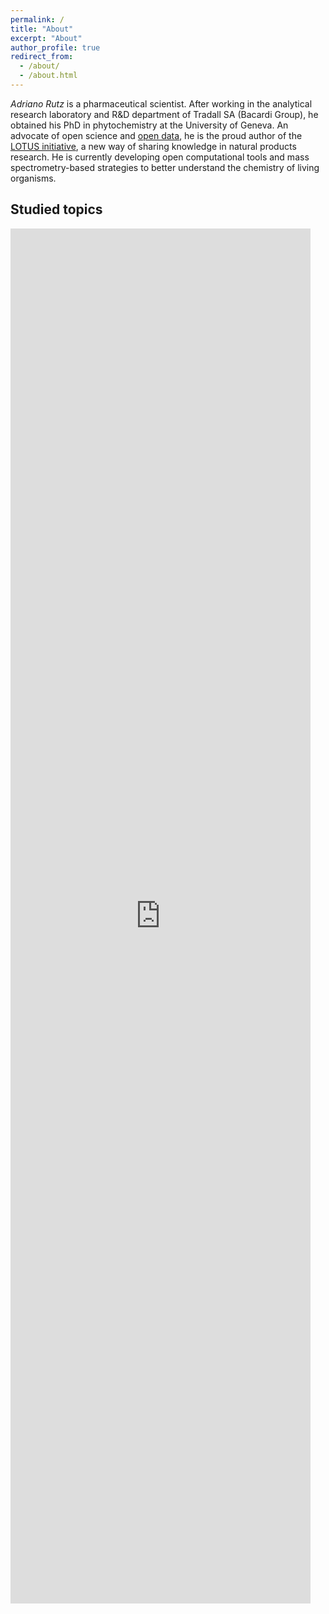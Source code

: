 ```yaml
---
permalink: /
title: "About"
excerpt: "About"
author_profile: true
redirect_from: 
  - /about/
  - /about.html
---
```


*Adriano Rutz* is a pharmaceutical scientist. After working in the analytical research laboratory and R&D department of Tradall SA (Bacardi Group), he obtained his
PhD in phytochemistry at the University of Geneva.
An advocate of open science
and [open data](https://akademien-schweiz.ch/en/current/news/adriano-rutz-gewinnt-ersten-schweizer-ord-preis), he is the
proud author of the [LOTUS initiative](https://doi.org/10.7554/eLife.70780), a new way of sharing knowledge in natural
products research.
He is currently developing open computational tools and mass spectrometry-based strategies to better understand the
chemistry of living organisms.

## Studied topics

<iframe style="width: 50vw; height: 55vh; border: none;" title="Wikidata query of research topics" src="https://query.wikidata.org/embed.html#%23defaultView%3ABubbleChart%0A%23%2B%20summary%3A%20Author%27s%20topic%20of%20expertise%0A%23%2B%20description%3A%20Author%27s%20topic%20of%20expertise%0A%23%2B%20endpoint%3A%20https%3A%2F%2Fquery.wikidata.org%2Fbigdata%2Fnamespace%2Fwdq%2Fsparql%0A%23%2B%20pagination%3A%20100%0A%23%2B%20method%3A%20GET%0A%23%2B%20tags%3A%0A%23%2B%20%20%20-%20Authors%0A%23defaultView%3ABubbleChart%0ASELECT%20%3Fscore%20%3Ftopic%20%3FtopicLabel%20WHERE%20%7B%0A%20%20%7B%0A%20%20%20%20SELECT%20%28SUM%28%3Fscore_%29%20AS%20%3Fscore%29%20%3Ftopic%20WHERE%20%7B%0A%20%20%20%20%20%20%7B%20SELECT%20%2864%20%20AS%20%3Fscore_%29%20%3Ftopic%20WHERE%20%7B%20wd%3AQ97455964%20wdt%3AP101%20%3Ftopic.%20%7D%20%7D%0A%20%20%20%20%20%20UNION%0A%20%20%20%20%20%20%7B%20SELECT%20%2832%20%20AS%20%3Fscore_%29%20%3Ftopic%20WHERE%20%7B%20wd%3AQ97455964%20%28wdt%3AP101%2Fwdt%3AP279%29%20%3Ftopic.%20%7D%20%7D%0A%20%20%20%20%20%20UNION%0A%20%20%20%20%20%20%7B%20SELECT%20%2816%20%20AS%20%3Fscore_%29%20%3Ftopic%20WHERE%20%7B%20wd%3AQ97455964%20%28wdt%3AP101%2Fwdt%3AP279%2Fwdt%3AP279%29%20%3Ftopic.%20%7D%20%7D%0A%20%20%20%20%20%20UNION%0A%20%20%20%20%20%20%7B%0A%20%20%20%20%20%20%20%20SERVICE%20%3Chttps%3A%2F%2Fquery-scholarly.wikidata.org%2Fsparql%3E%20%7B%0A%20%20%20%20%20%20%20%20%20%20SELECT%20%2832%20%20AS%20%3Fscore_%29%20%3Ftopic%20WHERE%20%7B%0A%20%20%20%20%20%20%20%20%20%20%20%20%3Fwork%20wdt%3AP50%20wd%3AQ97455964%3B%0A%20%20%20%20%20%20%20%20%20%20%20%20%20%20wdt%3AP921%20%3Ftopic.%0A%20%20%20%20%20%20%20%20%20%20%7D%0A%20%20%20%20%20%20%20%20%7D%0A%20%20%20%20%20%20%7D%0A%20%20%20%20%20%20UNION%0A%20%20%20%20%20%20%7B%0A%20%20%20%20%20%20%20%20SERVICE%20%3Chttps%3A%2F%2Fquery-scholarly.wikidata.org%2Fsparql%3E%20%7B%0A%20%20%20%20%20%20%20%20%20%20SELECT%20%2816%20%20AS%20%3Fscore_%29%20%3Ftopic%20WHERE%20%7B%0A%20%20%20%20%20%20%20%20%20%20%20%20%3Fwork%20wdt%3AP50%20wd%3AQ97455964%3B%0A%20%20%20%20%20%20%20%20%20%20%20%20%20%20%28wdt%3AP921%2Fwdt%3AP279%29%20%3Ftopic.%0A%20%20%20%20%20%20%20%20%20%20%7D%0A%20%20%20%20%20%20%20%20%7D%0A%20%20%20%20%20%20%7D%0A%20%20%20%20%20%20UNION%0A%20%20%20%20%20%20%7B%0A%20%20%20%20%20%20%20%20SERVICE%20%3Chttps%3A%2F%2Fquery-scholarly.wikidata.org%2Fsparql%3E%20%7B%0A%20%20%20%20%20%20%20%20%20%20SELECT%20%288%20%20AS%20%3Fscore_%29%20%3Ftopic%20WHERE%20%7B%0A%20%20%20%20%20%20%20%20%20%20%20%20%3Fwork%20wdt%3AP50%20wd%3AQ97455964%3B%0A%20%20%20%20%20%20%20%20%20%20%20%20%20%20%28wdt%3AP921%2Fwdt%3AP279%2Fwdt%3AP279%29%20%3Ftopic.%0A%20%20%20%20%20%20%20%20%20%20%7D%0A%20%20%20%20%20%20%20%20%7D%0A%20%20%20%20%20%20%7D%0A%20%20%20%20%20%20UNION%0A%20%20%20%20%20%20%7B%0A%20%20%20%20%20%20%20%20SERVICE%20%3Chttps%3A%2F%2Fquery-scholarly.wikidata.org%2Fsparql%3E%20%7B%0A%20%20%20%20%20%20%20%20%20%20SELECT%20%2816%20%20AS%20%3Fscore_%29%20%3Ftopic%20WHERE%20%7B%0A%20%20%20%20%20%20%20%20%20%20%20%20%3Fwork%20wdt%3AP50%20wd%3AQ97455964%3B%0A%20%20%20%20%20%20%20%20%20%20%20%20%20%20wdt%3AP4510%20%3Ftopic.%0A%20%20%20%20%20%20%20%20%20%20%7D%0A%20%20%20%20%20%20%20%20%7D%0A%20%20%20%20%20%20%7D%0A%20%20%20%20%20%20UNION%0A%20%20%20%20%20%20%7B%0A%20%20%20%20%20%20%20%20SERVICE%20%3Chttps%3A%2F%2Fquery-scholarly.wikidata.org%2Fsparql%3E%20%7B%0A%20%20%20%20%20%20%20%20%20%20SELECT%20%288%20%20AS%20%3Fscore_%29%20%3Ftopic%20WHERE%20%7B%0A%20%20%20%20%20%20%20%20%20%20%20%20%3Fwork%20wdt%3AP50%20wd%3AQ97455964%3B%0A%20%20%20%20%20%20%20%20%20%20%20%20%20%20%28wdt%3AP4510%2Fwdt%3AP279%29%20%3Ftopic.%0A%20%20%20%20%20%20%20%20%20%20%7D%0A%20%20%20%20%20%20%20%20%7D%0A%20%20%20%20%20%20%7D%0A%20%20%20%20%20%20UNION%0A%20%20%20%20%20%20%7B%0A%20%20%20%20%20%20%20%20SERVICE%20%3Chttps%3A%2F%2Fquery-scholarly.wikidata.org%2Fsparql%3E%20%7B%0A%20%20%20%20%20%20%20%20%20%20SELECT%20%284%20%20AS%20%3Fscore_%29%20%3Ftopic%20WHERE%20%7B%0A%20%20%20%20%20%20%20%20%20%20%20%20%3Fwork%20wdt%3AP50%20wd%3AQ97455964%3B%0A%20%20%20%20%20%20%20%20%20%20%20%20%20%20%28wdt%3AP4510%2Fwdt%3AP279%2Fwdt%3AP279%29%20%3Ftopic.%0A%20%20%20%20%20%20%20%20%20%20%7D%0A%20%20%20%20%20%20%20%20%7D%0A%20%20%20%20%20%20%7D%0A%20%20%20%20%20%20UNION%0A%20%20%20%20%20%20%7B%0A%20%20%20%20%20%20%20%20SERVICE%20%3Chttps%3A%2F%2Fquery-scholarly.wikidata.org%2Fsparql%3E%20%7B%0A%20%20%20%20%20%20%20%20%20%20SELECT%20%288%20%20AS%20%3Fscore_%29%20%3Ftopic%20WHERE%20%7B%0A%20%20%20%20%20%20%20%20%20%20%20%20%3Fwork%20wdt%3AP50%20wd%3AQ97455964.%0A%20%20%20%20%20%20%20%20%20%20%20%20%3Fciting_work%20wdt%3AP2860%20%3Fwork%3B%0A%20%20%20%20%20%20%20%20%20%20%20%20%20%20wdt%3AP921%20%3Ftopic.%0A%20%20%20%20%20%20%20%20%20%20%7D%0A%20%20%20%20%20%20%20%20%7D%0A%20%20%20%20%20%20%7D%0A%20%20%20%20%20%20UNION%0A%20%20%20%20%20%20%7B%0A%20%20%20%20%20%20%20%20SERVICE%20%3Chttps%3A%2F%2Fquery-scholarly.wikidata.org%2Fsparql%3E%20%7B%0A%20%20%20%20%20%20%20%20%20%20SELECT%20%284%20%20AS%20%3Fscore_%29%20%3Ftopic%20WHERE%20%7B%0A%20%20%20%20%20%20%20%20%20%20%20%20%3Fwork%20wdt%3AP50%20wd%3AQ97455964.%0A%20%20%20%20%20%20%20%20%20%20%20%20%3Fciting_work%20wdt%3AP2860%20%3Fwork%3B%0A%20%20%20%20%20%20%20%20%20%20%20%20%20%20%28wdt%3AP921%2Fwdt%3AP279%29%20%3Ftopic.%0A%20%20%20%20%20%20%20%20%20%20%7D%0A%20%20%20%20%20%20%20%20%7D%0A%20%20%20%20%20%20%7D%0A%20%20%20%20%20%20UNION%0A%20%20%20%20%20%20%7B%0A%20%20%20%20%20%20%20%20SERVICE%20%3Chttps%3A%2F%2Fquery-scholarly.wikidata.org%2Fsparql%3E%20%7B%0A%20%20%20%20%20%20%20%20%20%20SELECT%20%282%20%20AS%20%3Fscore_%29%20%3Ftopic%20WHERE%20%7B%0A%20%20%20%20%20%20%20%20%20%20%20%20%3Fwork%20wdt%3AP50%20wd%3AQ97455964.%0A%20%20%20%20%20%20%20%20%20%20%20%20%3Fciting_work%20wdt%3AP2860%20%3Fwork%3B%0A%20%20%20%20%20%20%20%20%20%20%20%20%20%20%28wdt%3AP921%2Fwdt%3AP279%2Fwdt%3AP279%29%20%3Ftopic.%0A%20%20%20%20%20%20%20%20%20%20%7D%0A%20%20%20%20%20%20%20%20%7D%0A%20%20%20%20%20%20%7D%0A%20%20%20%20%20%20UNION%0A%20%20%20%20%20%20%7B%0A%20%20%20%20%20%20%20%20SERVICE%20%3Chttps%3A%2F%2Fquery-scholarly.wikidata.org%2Fsparql%3E%20%7B%0A%20%20%20%20%20%20%20%20%20%20SELECT%20%284%20%20AS%20%3Fscore_%29%20%3Ftopic%20WHERE%20%7B%0A%20%20%20%20%20%20%20%20%20%20%20%20%3Fwork%20wdt%3AP50%20wd%3AQ97455964.%0A%20%20%20%20%20%20%20%20%20%20%20%20%3Fciting_work%20wdt%3AP2860%20%3Fwork%3B%0A%20%20%20%20%20%20%20%20%20%20%20%20%20%20wdt%3AP4510%20%3Ftopic.%0A%20%20%20%20%20%20%20%20%20%20%7D%0A%20%20%20%20%20%20%20%20%7D%0A%20%20%20%20%20%20%7D%0A%20%20%20%20%20%20UNION%0A%20%20%20%20%20%20%7B%0A%20%20%20%20%20%20%20%20SERVICE%20%3Chttps%3A%2F%2Fquery-scholarly.wikidata.org%2Fsparql%3E%20%7B%0A%20%20%20%20%20%20%20%20%20%20SELECT%20%282%20%20AS%20%3Fscore_%29%20%3Ftopic%20WHERE%20%7B%0A%20%20%20%20%20%20%20%20%20%20%20%20%3Fwork%20wdt%3AP50%20wd%3AQ97455964.%0A%20%20%20%20%20%20%20%20%20%20%20%20%3Fciting_work%20wdt%3AP2860%20%3Fwork%3B%0A%20%20%20%20%20%20%20%20%20%20%20%20%20%20%28wdt%3AP4510%2Fwdt%3AP279%29%20%3Ftopic.%0A%20%20%20%20%20%20%20%20%20%20%7D%0A%20%20%20%20%20%20%20%20%7D%0A%20%20%20%20%20%20%7D%0A%20%20%20%20%20%20UNION%0A%20%20%20%20%20%20%7B%0A%20%20%20%20%20%20%20%20SERVICE%20%3Chttps%3A%2F%2Fquery-scholarly.wikidata.org%2Fsparql%3E%20%7B%0A%20%20%20%20%20%20%20%20%20%20SELECT%20%281%20%20AS%20%3Fscore_%29%20%3Ftopic%20WHERE%20%7B%0A%20%20%20%20%20%20%20%20%20%20%20%20%3Fwork%20wdt%3AP50%20wd%3AQ97455964.%0A%20%20%20%20%20%20%20%20%20%20%20%20%3Fciting_work%20wdt%3AP2860%20%3Fwork%3B%0A%20%20%20%20%20%20%20%20%20%20%20%20%20%20%28wdt%3AP4510%2Fwdt%3AP279%2Fwdt%3AP279%29%20%3Ftopic.%0A%20%20%20%20%20%20%20%20%20%20%7D%0A%20%20%20%20%20%20%20%20%7D%0A%20%20%20%20%20%20%7D%0A%20%20%20%20%20%20hint%3APrior%20hint%3ArangeSafe%20%22true%22%5E%5Exsd%3Aboolean.%0A%20%20%20%20%7D%0A%20%20%20%20GROUP%20BY%20%3Ftopic%0A%20%20%7D%0A%20%20SERVICE%20wikibase%3Alabel%20%7B%20bd%3AserviceParam%20wikibase%3Alanguage%20%22%5BAUTO_LANGUAGE%5D%2Cmul%2Cen%22.%20%7D%0A%7D%0AORDER%20BY%20DESC%20%28%3Fscore%29%0ALIMIT%2024" referrerpolicy="origin" sandbox="allow-scripts allow-same-origin allow-popups" ></iframe>
